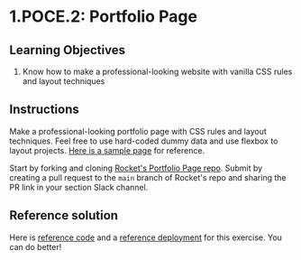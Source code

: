 # 1.POCE.2: Portfolio Page

## Learning Objectives

1. Know how to make a professional-looking website with vanilla CSS rules and layout techniques

## Instructions

Make a professional-looking portfolio page with CSS rules and layout techniques. Feel free to use hard-coded dummy data and use flexbox to layout projects. [Here is a sample page](https://codepen.io/freeCodeCamp/full/zNBOYG) for reference.

Start by forking and cloning [Rocket's Portfolio Page repo](https://github.com/rocketacademy/portfolio-page-bootcamp). Submit by creating a pull request to the `main` branch of Rocket's repo and sharing the PR link in your section Slack channel.

## Reference solution

Here is [reference code](https://github.com/rocketacademy/portfolio-page-bootcamp/tree/solution) and a [reference deployment](https://rocketacademy.github.io/portfolio-page-bootcamp/) for this exercise. You can do better!
